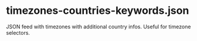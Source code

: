 # timezones-countries-keywords.json
JSON feed with timezones with additional country infos. Useful for timezone selectors.
